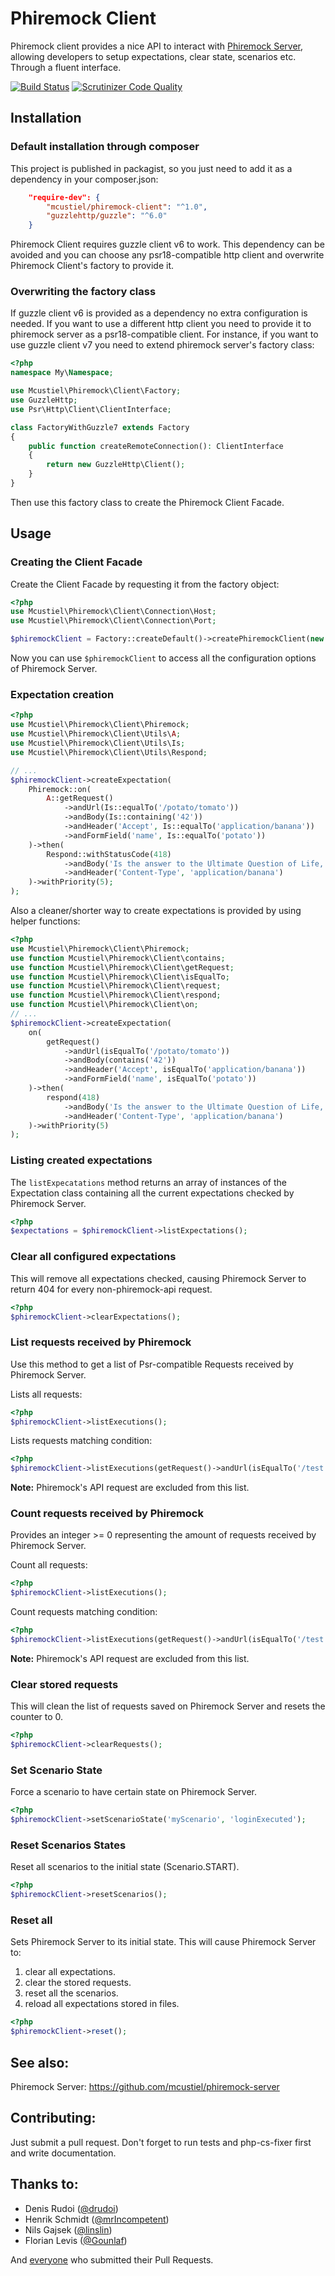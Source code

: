 # Phiremock Client

Phiremock client provides a nice API to interact with [Phiremock Server](https://github.com/mcustiel/phiremock-server), allowing developers to setup expectations, clear state, scenarios etc. Through a fluent interface.

[![Build Status](https://scrutinizer-ci.com/g/mcustiel/phiremock-client/badges/build.png?b=master)](https://scrutinizer-ci.com/g/mcustiel/phiremock/build-status/master)
[![Scrutinizer Code Quality](https://scrutinizer-ci.com/g/mcustiel/phiremock-client/badges/quality-score.png?b=master)](https://scrutinizer-ci.com/g/mcustiel/phiremock/?branch=master)

## Installation

### Default installation through composer

This project is published in packagist, so you just need to add it as a dependency in your composer.json:

```json
    "require-dev": {
        "mcustiel/phiremock-client": "^1.0",
        "guzzlehttp/guzzle": "^6.0"
    }
```
Phiremock Client requires guzzle client v6 to work. This dependency can be avoided and you can choose any psr18-compatible http client and overwrite Phiremock Client's factory to provide it.


### Overwriting the factory class

If guzzle client v6 is provided as a dependency no extra configuration is needed. If you want to use a different http client you need to provide it to phiremock server as a psr18-compatible client.
For instance, if you want to use guzzle client v7 you need to extend phiremock server's factory class:
```php
<?php
namespace My\Namespace;

use Mcustiel\Phiremock\Client\Factory;
use GuzzleHttp;
use Psr\Http\Client\ClientInterface;

class FactoryWithGuzzle7 extends Factory
{
    public function createRemoteConnection(): ClientInterface
    {
        return new GuzzleHttp\Client();
    }
}
```
Then use this factory class to create the Phiremock Client Facade.

## Usage

### Creating the Client Facade
Create the Client Facade by requesting it from the factory object:

```php
<?php
use Mcustiel\Phiremock\Client\Connection\Host;
use Mcustiel\Phiremock\Client\Connection\Port;

$phiremockClient = Factory::createDefault()->createPhiremockClient(new Host('my.phiremock.host'), new Port('8080'));
```

Now you can use `$phiremockClient` to access all the configuration options of Phiremock Server. 

### Expectation creation

```php
<?php
use Mcustiel\Phiremock\Client\Phiremock;
use Mcustiel\Phiremock\Client\Utils\A;
use Mcustiel\Phiremock\Client\Utils\Is;
use Mcustiel\Phiremock\Client\Utils\Respond;

// ...
$phiremockClient->createExpectation(
    Phiremock::on(
        A::getRequest()
            ->andUrl(Is::equalTo('/potato/tomato'))
            ->andBody(Is::containing('42'))
            ->andHeader('Accept', Is::equalTo('application/banana'))
            ->andFormField('name', Is::equalTo('potato'))
    )->then(
        Respond::withStatusCode(418)
            ->andBody('Is the answer to the Ultimate Question of Life, The Universe, and Everything')
            ->andHeader('Content-Type', 'application/banana')
    )->withPriority(5);
);

```

Also a cleaner/shorter way to create expectations is provided by using helper functions:

```php
<?php
use Mcustiel\Phiremock\Client\Phiremock;
use function Mcustiel\Phiremock\Client\contains;
use function Mcustiel\Phiremock\Client\getRequest;
use function Mcustiel\Phiremock\Client\isEqualTo;
use function Mcustiel\Phiremock\Client\request;
use function Mcustiel\Phiremock\Client\respond;
use function Mcustiel\Phiremock\Client\on;
// ...
$phiremockClient->createExpectation(
    on(
        getRequest()
            ->andUrl(isEqualTo('/potato/tomato'))
            ->andBody(contains('42'))
            ->andHeader('Accept', isEqualTo('application/banana'))
            ->andFormField('name', isEqualTo('potato'))
    )->then(
        respond(418)
            ->andBody('Is the answer to the Ultimate Question of Life, The Universe, and Everything')
            ->andHeader('Content-Type', 'application/banana')
    )->withPriority(5)
);
```

### Listing created expectations
The `listExpecatations` method returns an array of instances of the Expectation class containing all the current expectations checked by Phiremock Server.

```php
<?php
$expectations = $phiremockClient->listExpectations();
```

### Clear all configured expectations
This will remove all expectations checked, causing Phiremock Server to return 404 for every non-phiremock-api request.

```php
<?php
$phiremockClient->clearExpectations();
```

### List requests received by Phiremock
Use this method to get a list of Psr-compatible Requests received by Phiremock Server.

Lists all requests:

```php
<?php
$phiremockClient->listExecutions();
```

Lists requests matching condition:

```php
<?php
$phiremockClient->listExecutions(getRequest()->andUrl(isEqualTo('/test'));
```

**Note:** Phiremock's API request are excluded from this list.

### Count requests received by Phiremock
Provides an integer >= 0 representing the amount of requests received by Phiremock Server.

Count all requests:

```php
<?php
$phiremockClient->listExecutions();
```

Count requests matching condition:

```php
<?php
$phiremockClient->listExecutions(getRequest()->andUrl(isEqualTo('/test'));
```

**Note:** Phiremock's API request are excluded from this list.

### Clear stored requests
This will clean the list of requests saved on Phiremock Server and resets the counter to 0. 

```php
<?php
$phiremockClient->clearRequests();
```

### Set Scenario State
Force a scenario to have certain state on Phiremock Server.

```php
<?php
$phiremockClient->setScenarioState('myScenario', 'loginExecuted');
```

### Reset Scenarios States
Reset all scenarios to the initial state (Scenario.START).

```php
<?php
$phiremockClient->resetScenarios();
```

### Reset all
Sets Phiremock Server to its initial state. This will cause Phiremock Server to:
1. clear all expectations.
2. clear the stored requests.
3. reset all the scenarios.
4. reload all expectations stored in files.

```php
<?php
$phiremockClient->reset();
```

## See also:

Phiremock Server: https://github.com/mcustiel/phiremock-server

## Contributing:

Just submit a pull request. Don't forget to run tests and php-cs-fixer first and write documentation.

## Thanks to:

* Denis Rudoi ([@drudoi](https://github.com/drudoi))
* Henrik Schmidt ([@mrIncompetent](https://github.com/mrIncompetent))
* Nils Gajsek ([@linslin](https://github.com/linslin))
* Florian Levis ([@Gounlaf](https://github.com/Gounlaf))

And [everyone](https://github.com/mcustiel/phiremock/graphs/contributors) who submitted their Pull Requests.
